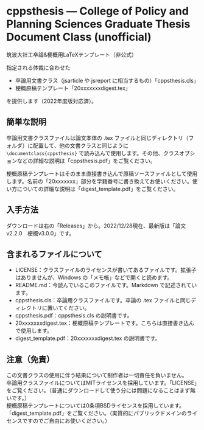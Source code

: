 # cppsthesis &mdash; College of Policy and Planning Sciences Graduate Thesis Document Class (unofficial)
筑波大社工卒論&梗概用LaTeXテンプレート（非公式）

指定される体裁に合わせた
- 卒論用文書クラス（jsarticle や jsreport に相当するもの）「cppsthesis.cls」
- 梗概原稿テンプレート「20xxxxxxxdigest.tex」

を提供します（2022年度版対応済）。

## 簡単な説明
卒論用文書クラスファイルは論文本体の .tex ファイルと同じディレクトリ（フォルダ）に配置して、他の文書クラスと同じように `\documentclass{cppsthesis}` で読み込んで使用します。その他、クラスオプションなどの詳細な説明は「cppsthesis.pdf」をご覧ください。

梗概原稿テンプレートはそのまま直接書き込んで原稿ソースファイルとして使用します。名前の「20xxxxxxx」部分を学籍番号に書き換えてお使いください。使い方についての詳細な説明は「digest_template.pdf」をご覧ください。

## 入手方法
ダウンロードは右の「Releases」から。2022/12/28現在、最新版は「論文v2.2.0　梗概v3.0.0」です。  

## 含まれるファイルについて
- LICENSE：クラスファイルのライセンスが書いてあるファイルです。拡張子はありませんが、Windows の「メモ帳」などで開くと読めます。
- README.md：今読んでいるこのファイルです。Markdown で記述されています。
- cppsthesis.cls：卒論用クラスファイルです。卒論の .tex ファイルと同じディレクトリに置いてください。
- cppsthesis.pdf：cppsthesis.cls の説明書です。
- 20xxxxxxxdigest.tex：梗概原稿テンプレートです。こちらは直接書き込んで使用します。
- digest_template.pdf：20xxxxxxxdigest.tex の説明書です。

## 注意（免責）
この文書クラスの使用に伴う結果について制作者は一切責任を負いません。  
卒論用クラスファイルについてはMITライセンスを採用しています。「LICENSE」をご覧ください。（普通にダウンロードして使う分には問題になることはまず無いです。）  
梗概原稿テンプレートについては0条項BSDライセンスを採用しています。「digest_template.pdf」をご覧ください。（実質的にパブリックドメインのライセンスですのでご自由にお使いください。）
